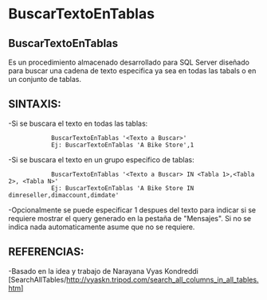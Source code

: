 BuscarTextoEnTablas
===================

BuscarTextoEnTablas
-------------------

Es un procedimiento almacenado desarrollado para SQL Server diseñado para buscar una cadena de texto especifica ya sea en todas las tabals o en un conjunto de tablas.


SINTAXIS:
---------

-Si se buscara el texto en todas las tablas:
				
				BuscarTextoEnTablas '<Texto a Buscar>'	
				Ej: BuscarTextoEnTablas 'A Bike Store',1 

-Si se buscara el texto en un grupo especifico de tablas:
				
				BuscarTextoEnTablas '<Texto a Buscar> IN <Tabla 1>,<Tabla 2>, <Tabla N>' 
				Ej: BuscarTextoEnTablas 'A Bike Store IN dimreseller,dimaccount,dimdate' 
				
-Opcionalmente se puede especificar 1 despues del texto para indicar si se requiere mostrar el query generado en la pestaña de "Mensajes". Si no se indica nada automaticamente asume que no se requiere.	 

REFERENCIAS:
------------
								
-Basado en la idea y trabajo de Narayana Vyas Kondreddi [SearchAllTables/http://vyaskn.tripod.com/search_all_columns_in_all_tables.htm]			
